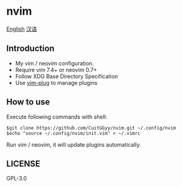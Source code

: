 # **nvim**

[English](https://github.com/CuitGGyy/VimRC)
[汉语](https://github.com/CuitGGyy/VimRC/blob/master/README.zh_CN.md)


## Introduction

- My vim / neovim configuration.
- Require vim 7.4+ or neovim 0.7+
- Follow XDG Base Directory Specification
- Use [vim-plug](https://github.com/junegunn/vim-plug) to manage plugins

## How to use

Execute following commands with shell:

```console
$git clone https://github.com/CuitGGyy/nvim.git ~/.config/nvim
$echo "source ~/.config/nvim/init.vim" > ~/.vimrc
```

Run vim / neovim, it will update plugins automatically.

## LICENSE

GPL-3.0
